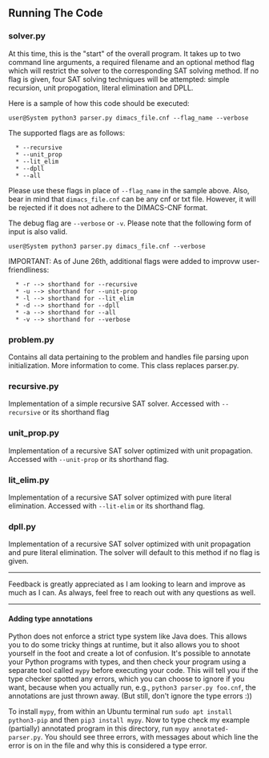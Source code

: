 ## Running The Code 

### solver.py 
  At this time, this is the "start" of the overall program. It takes up to two command line arguments, a required filename and an
  optional method flag which will restrict the solver to the corresponding SAT solving method. If no flag is given, four SAT solving techniques will be attempted:
  simple recursion, unit propogation, literal elimination and DPLL.
  
  Here is a sample of how this code should be executed:
  
  `user@System python3 parser.py dimacs_file.cnf --flag_name --verbose`
  
  The supported flags are as follows:
  
      * --recursive
      * --unit_prop 
      * --lit_elim  
      * --dpll  
      * --all
    
   Please use these flags in place of `--flag_name` in the sample above.
   Also, bear in mind that `dimacs_file.cnf` can be any cnf or txt file. However, it will be rejected if it does not adhere to the DIMACS-CNF format.
   
   The debug flag are `--verbose` or `-v`. 
   Please note that the following form of input is also valid.
   
   `user@System python3 parser.py dimacs_file.cnf --verbose`
    
   IMPORTANT: As of June 26th, additional flags were added to improvw user-friendliness:
   
      * -r --> shorthand for --recursive
      * -u --> shorthand for --unit-prop 
      * -l --> shorthand for --lit_elim
      * -d --> shorthand for --dpll
      * -a --> shorthand for --all
      * -v --> shorthand for --verbose
   
### problem.py
   Contains all data pertaining to the problem and handles file parsing upon initialization. More information to come.
   This class replaces parser.py.
   
### recursive.py 
   Implementation of a simple recursive SAT solver. Accessed with `--recursive` or its shorthand flag
   
### unit_prop.py
   Implementation of a recursive SAT solver optimized with unit propagation. Accessed with `--unit-prop` or its shorthand flag.
   
### lit_elim.py 
   Implementation of a recursive SAT solver optimized with pure literal elimination. Accessed with `--lit-elim` or its shorthand flag.

### dpll.py
   Implementation of a recursive SAT solver optimized with unit propagation and pure literal elimination. The solver will default to this method if no flag is given.
    
---
    
   Feedback is greatly appreciated as I am looking to learn and improve as much as I can.
   As always, feel free to reach out with any questions as well.
   
---
 
#### Adding type annotations
 
Python does not enforce a strict type system like Java does. This allows you to do some tricky things
at runtime, but it also allows you to shoot yourself in the foot and create a lot of confusion. It's
possible to annotate your Python programs with types, and then check your program using a separate tool 
called `mypy` before executing your code. This will tell you if the type checker spotted any errors,
which you can choose to ignore if you want, because when you actually run, e.g., `python3 parser.py foo.cnf`, 
the annotations are just thrown away. (But still, don't ignore the type errors :))

To install `mypy`, from within an Ubuntu terminal run `sudo apt install python3-pip` and then
`pip3 install mypy`. Now to type check my example (partially) annotated program in this directory,
run `mypy annotated-parser.py`. You should see three errors, with messages about which line the
error is on in the file and why this is considered a type error.
